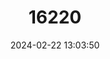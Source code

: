 ---
title: "16220"
category: "Pareas iwasakii"
draft: false
date: 2024-02-22 13:03:50
languages:
  English: ["Iwasaki's Snail-eater"]
---